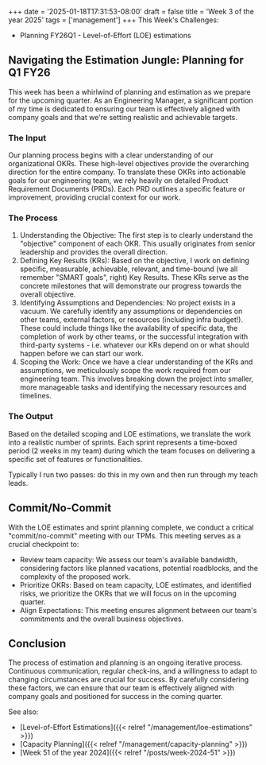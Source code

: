+++
date = '2025-01-18T17:31:53-08:00'
draft = false
title = 'Week 3 of the year 2025'
tags = ['management']
+++
This Week's Challenges: 
- Planning FY26Q1 - Level-of-Effort (LOE) estimations
<!--more-->

## Navigating the Estimation Jungle: Planning for Q1 FY26

This week has been a whirlwind of planning and estimation as we prepare for the upcoming quarter. As an Engineering Manager, a significant portion of my time is dedicated to ensuring our team is effectively aligned with company goals and that we're setting realistic and achievable targets.

### The Input

Our planning process begins with a clear understanding of our organizational OKRs. These high-level objectives provide the overarching direction for the entire company. To translate these OKRs into actionable goals for our engineering team, we rely heavily on detailed Product Requirement Documents (PRDs). Each PRD outlines a specific feature or improvement, providing crucial context for our work.

### The Process

1. Understanding the Objective: The first step is to clearly understand the "objective" component of each OKR. This usually originates from senior leadership and provides the overall direction. 
2. Defining Key Results (KRs): Based on the objective, I work on defining specific, measurable, achievable, relevant, and time-bound (we all remember "SMART goals", right) Key Results. These KRs serve as the concrete milestones that will demonstrate our progress towards the overall objective.
3. Identifying Assumptions and Dependencies: No project exists in a vacuum. We carefully identify any assumptions or dependencies on other teams, external factors, or resources (including infra budget!). These could include things like the availability of specific data, the completion of work by other teams, or the successful integration with third-party systems - i.e. whatever our KRs depend on or what should happen before we can start our work.
4. Scoping the Work: Once we have a clear understanding of the KRs and assumptions, we meticulously scope the work required from our engineering team. This involves breaking down the project into smaller, more manageable tasks and identifying the necessary resources and timelines.

### The Output

Based on the detailed scoping and LOE estimations, we translate the work into a realistic number of sprints. Each sprint represents a time-boxed period (2 weeks in my team) during which the team focuses on delivering a specific set of features or functionalities. 

Typically I run two passes: do this in my own and then run through my teach leads.

## Commit/No-Commit

With the LOE estimates and sprint planning complete, we conduct a critical "commit/no-commit" meeting with our TPMs. This meeting serves as a crucial checkpoint to:

* Review team capacity: We assess our team's available bandwidth, considering factors like planned vacations, potential roadblocks, and the complexity of the proposed work.
* Prioritize OKRs: Based on team capacity, LOE estimates, and identified risks, we prioritize the OKRs that we will focus on in the upcoming quarter. 
* Align Expectations: This meeting ensures alignment between our team's commitments and the overall business objectives.

## Conclusion

The process of estimation and planning is an ongoing iterative process. Continuous communication, regular check-ins, and a willingness to adapt to changing circumstances are crucial for success. By carefully considering these factors, we can ensure that our team is effectively aligned with company goals and positioned for success in the coming quarter.

See also:
- [Level-of-Effort Estimations]({{< relref "/management/loe-estimations" >}})
- [Capacity Planning]({{< relref "/management/capacity-planning" >}})
- [Week 51 of the year 2024]({{< relref "/posts/week-2024-51" >}})
